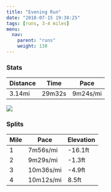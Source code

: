 ```yaml
---
title: "Evening Run"
date: "2018-07-15 19:38:25"
tags: [runs, 3-4 miles]
menu:
  nav:
    parent: "runs"
    weight: 130
---
```


### Stats

| Distance | Time | Pace |
|----------|------|------|
|3.14mi|29m32s|9m24s/mi|

<img src='https://maps.googleapis.com/maps/api/staticmap?maptype=roadmap&path=enc:uvjeIrdyLsCaBzAc@J|CrBb@j@hMxDpKfJtDnKdSnGdVbFbc@c@aBd@vi@sA`RpAsm@o@iNh@hBwGid@mGsWcK}PoD[qEeGkDkMIcFyC{FrAbD&key=AIzaSyC1MId7bFpkLXNAaYhBSTb8jLyiSqzbDtM&size=800x800&markers=color:yellow|label:S|53.47195,-2.26394&markers=color:green|label:F|53.47205,-2.264079999999999'>

### Splits

| Mile | Pace | Elevation |
|------|------|-----------|
|1|7m56s/mi|-16.1ft|
|2|9m29s/mi|-1.3ft|
|3|10m36s/mi|-4.9ft|
|4|10m12s/mi|8.5ft|
